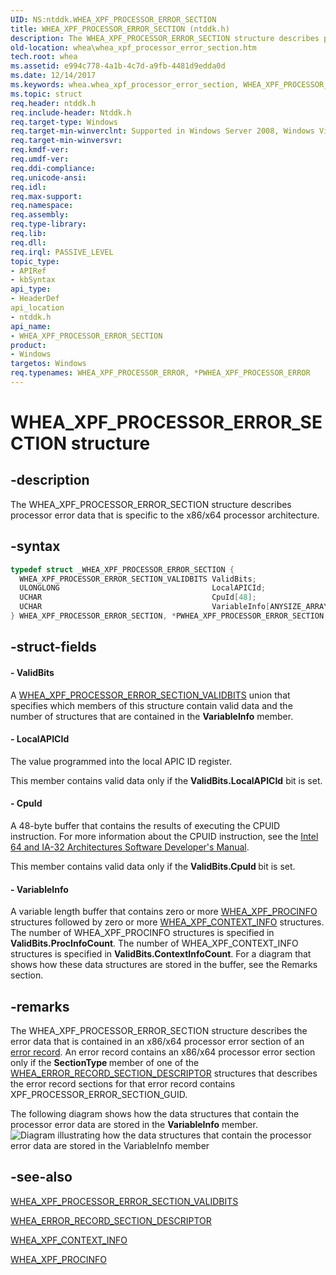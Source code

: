 ```yaml
---
UID: NS:ntddk.WHEA_XPF_PROCESSOR_ERROR_SECTION
title: WHEA_XPF_PROCESSOR_ERROR_SECTION (ntddk.h)
description: The WHEA_XPF_PROCESSOR_ERROR_SECTION structure describes processor error data that is specific to the x86/x64 processor architecture.
old-location: whea\whea_xpf_processor_error_section.htm
tech.root: whea
ms.assetid: e994c778-4a1b-4c7d-a9fb-4481d9edda0d
ms.date: 12/14/2017
ms.keywords: whea.whea_xpf_processor_error_section, WHEA_XPF_PROCESSOR_ERROR, whearef_e3338334-dc16-4242-9c30-0daaab2df957.xml, WHEA_XPF_PROCESSOR_ERROR_SECTION, WHEA_XPF_PROCESSOR_ERROR_SECTION structure [WHEA Drivers and Applications], *PWHEA_XPF_PROCESSOR_ERROR, PWHEA_XPF_PROCESSOR_ERROR_SECTION structure pointer [WHEA Drivers and Applications], ntddk/WHEA_XPF_PROCESSOR_ERROR_SECTION, ntddk/PWHEA_XPF_PROCESSOR_ERROR_SECTION, PWHEA_XPF_PROCESSOR_ERROR_SECTION
ms.topic: struct
req.header: ntddk.h
req.include-header: Ntddk.h
req.target-type: Windows
req.target-min-winverclnt: Supported in Windows Server 2008, Windows Vista SP1, and later versions of Windows.
req.target-min-winversvr:
req.kmdf-ver:
req.umdf-ver:
req.ddi-compliance:
req.unicode-ansi:
req.idl:
req.max-support:
req.namespace:
req.assembly:
req.type-library:
req.lib:
req.dll:
req.irql: PASSIVE_LEVEL
topic_type:
- APIRef
- kbSyntax
api_type:
- HeaderDef
api_location
- ntddk.h
api_name:
- WHEA_XPF_PROCESSOR_ERROR_SECTION
product:
- Windows
targetos: Windows
req.typenames: WHEA_XPF_PROCESSOR_ERROR, *PWHEA_XPF_PROCESSOR_ERROR
---
```


# WHEA_XPF_PROCESSOR_ERROR_SECTION structure


## -description


The WHEA_XPF_PROCESSOR_ERROR_SECTION structure describes processor error data that is specific to the x86/x64 processor architecture.


## -syntax


```cpp
typedef struct _WHEA_XPF_PROCESSOR_ERROR_SECTION {
  WHEA_XPF_PROCESSOR_ERROR_SECTION_VALIDBITS ValidBits;
  ULONGLONG                                  LocalAPICId;
  UCHAR                                      CpuId[48];
  UCHAR                                      VariableInfo[ANYSIZE_ARRAY];
} WHEA_XPF_PROCESSOR_ERROR_SECTION, *PWHEA_XPF_PROCESSOR_ERROR_SECTION;
```


## -struct-fields





#### - ValidBits

A <a href="..\ntddk\ns-ntddk-whea_xpf_processor_error_section_validbits.md">WHEA_XPF_PROCESSOR_ERROR_SECTION_VALIDBITS</a> union that specifies which members of this structure contain valid data and the number of structures that are contained in the <b>VariableInfo</b> member.


#### - LocalAPICId

The value programmed into the local APIC ID register.

This member contains valid data only if the <b>ValidBits.LocalAPICId</b> bit is set.


#### - CpuId

A 48-byte buffer that contains the results of executing the CPUID instruction. For more information about the CPUID instruction, see the <a href="https://go.microsoft.com/fwlink/p/?linkid=78804">Intel 64 and IA-32 Architectures Software Developer's Manual</a>.

This member contains valid data only if the <b>ValidBits.CpuId </b>bit is set.


#### - VariableInfo

A variable length buffer that contains zero or more <a href="..\ntddk\ns-ntddk-_whea_xpf_procinfo.md">WHEA_XPF_PROCINFO</a> structures followed by zero or more <a href="..\ntddk\ns-ntddk-_whea_xpf_context_info.md">WHEA_XPF_CONTEXT_INFO</a> structures. The number of WHEA_XPF_PROCINFO structures is specified in <b>ValidBits.ProcInfoCount</b>. The number of WHEA_XPF_CONTEXT_INFO structures is specified in <b>ValidBits.ContextInfoCount</b>. For a diagram that shows how these data structures are stored in the buffer, see the Remarks section.


## -remarks


The WHEA_XPF_PROCESSOR_ERROR_SECTION structure describes the error data that is contained in an x86/x64 processor error section of an <a href="https://msdn.microsoft.com/080da29a-b5cb-45a5-848d-048d9612ee2a">error record</a>. An error record contains an x86/x64 processor error section only if the <b>SectionType </b>member of one of the <a href="..\ntddk\ns-ntddk-_whea_error_record_section_descriptor.md">WHEA_ERROR_RECORD_SECTION_DESCRIPTOR</a> structures that describes the error record sections for that error record contains XPF_PROCESSOR_ERROR_SECTION_GUID.

The following diagram shows how the data structures that contain the processor error data are stored in the <b>VariableInfo</b> member.
<img alt="Diagram illustrating how the data structures that contain the processor error data are stored in the VariableInfo member" src="images/wheaxpfsection.gif"/>


## -see-also

<a href="..\ntddk\ns-ntddk-whea_xpf_processor_error_section_validbits.md">WHEA_XPF_PROCESSOR_ERROR_SECTION_VALIDBITS</a>

<a href="..\ntddk\ns-ntddk-_whea_error_record_section_descriptor.md">WHEA_ERROR_RECORD_SECTION_DESCRIPTOR</a>

<a href="..\ntddk\ns-ntddk-_whea_xpf_context_info.md">WHEA_XPF_CONTEXT_INFO</a>

<a href="..\ntddk\ns-ntddk-_whea_xpf_procinfo.md">WHEA_XPF_PROCINFO</a>

 

 


